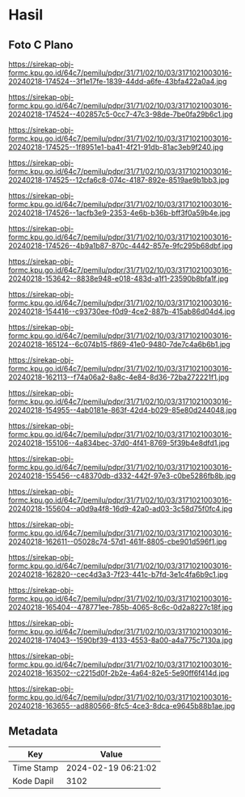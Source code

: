 # Hasil

## Foto C Plano

https://sirekap-obj-formc.kpu.go.id/64c7/pemilu/pdpr/31/71/02/10/03/3171021003016-20240218-174524--3f1e17fe-1839-44dd-a6fe-43bfa422a0a4.jpg

https://sirekap-obj-formc.kpu.go.id/64c7/pemilu/pdpr/31/71/02/10/03/3171021003016-20240218-174524--402857c5-0cc7-47c3-98de-7be0fa29b6c1.jpg

https://sirekap-obj-formc.kpu.go.id/64c7/pemilu/pdpr/31/71/02/10/03/3171021003016-20240218-174525--1f8951e1-ba41-4f21-91db-81ac3eb9f240.jpg

https://sirekap-obj-formc.kpu.go.id/64c7/pemilu/pdpr/31/71/02/10/03/3171021003016-20240218-174525--12cfa6c8-074c-4187-892e-8519ae9b1bb3.jpg

https://sirekap-obj-formc.kpu.go.id/64c7/pemilu/pdpr/31/71/02/10/03/3171021003016-20240218-174526--1acfb3e9-2353-4e6b-b36b-bff3f0a59b4e.jpg

https://sirekap-obj-formc.kpu.go.id/64c7/pemilu/pdpr/31/71/02/10/03/3171021003016-20240218-174526--4b9a1b87-870c-4442-857e-9fc295b68dbf.jpg

https://sirekap-obj-formc.kpu.go.id/64c7/pemilu/pdpr/31/71/02/10/03/3171021003016-20240218-153642--8838e948-e018-483d-a1f1-23590b8bfa1f.jpg

https://sirekap-obj-formc.kpu.go.id/64c7/pemilu/pdpr/31/71/02/10/03/3171021003016-20240218-154416--c93730ee-f0d9-4ce2-887b-415ab86d04d4.jpg

https://sirekap-obj-formc.kpu.go.id/64c7/pemilu/pdpr/31/71/02/10/03/3171021003016-20240218-165124--6c074b15-f869-41e0-9480-7de7c4a6b6b1.jpg

https://sirekap-obj-formc.kpu.go.id/64c7/pemilu/pdpr/31/71/02/10/03/3171021003016-20240218-162113--f74a06a2-8a8c-4e84-8d36-72ba272221f1.jpg

https://sirekap-obj-formc.kpu.go.id/64c7/pemilu/pdpr/31/71/02/10/03/3171021003016-20240218-154955--4ab0181e-863f-42d4-b029-85e80d244048.jpg

https://sirekap-obj-formc.kpu.go.id/64c7/pemilu/pdpr/31/71/02/10/03/3171021003016-20240218-155106--4a834bec-37d0-4f41-8769-5f39b4e8dfd1.jpg

https://sirekap-obj-formc.kpu.go.id/64c7/pemilu/pdpr/31/71/02/10/03/3171021003016-20240218-155456--c48370db-d332-442f-97e3-c0be5286fb8b.jpg

https://sirekap-obj-formc.kpu.go.id/64c7/pemilu/pdpr/31/71/02/10/03/3171021003016-20240218-155604--a0d9a4f8-16d9-42a0-ad03-3c58d75f0fc4.jpg

https://sirekap-obj-formc.kpu.go.id/64c7/pemilu/pdpr/31/71/02/10/03/3171021003016-20240218-162611--05028c74-57d1-461f-8805-cbe901d596f1.jpg

https://sirekap-obj-formc.kpu.go.id/64c7/pemilu/pdpr/31/71/02/10/03/3171021003016-20240218-162820--cec4d3a3-7f23-441c-b7fd-3e1c4fa6b9c1.jpg

https://sirekap-obj-formc.kpu.go.id/64c7/pemilu/pdpr/31/71/02/10/03/3171021003016-20240218-165404--478771ee-785b-4065-8c6c-0d2a8227c18f.jpg

https://sirekap-obj-formc.kpu.go.id/64c7/pemilu/pdpr/31/71/02/10/03/3171021003016-20240218-174043--1590bf39-4133-4553-8a00-a4a775c7130a.jpg

https://sirekap-obj-formc.kpu.go.id/64c7/pemilu/pdpr/31/71/02/10/03/3171021003016-20240218-163502--c2215d0f-2b2e-4a64-82e5-5e90ff6f414d.jpg

https://sirekap-obj-formc.kpu.go.id/64c7/pemilu/pdpr/31/71/02/10/03/3171021003016-20240218-163655--ad880566-8fc5-4ce3-8dca-e9645b88b1ae.jpg


## Metadata

| Key        | Value               |
| ---------- | ------------------- |
| Time Stamp | 2024-02-19 06:21:02 |
| Kode Dapil | 3102                |



